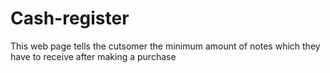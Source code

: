 # Cash-register
 This web page tells the cutsomer the minimum amount of notes which they have to receive after making a purchase
